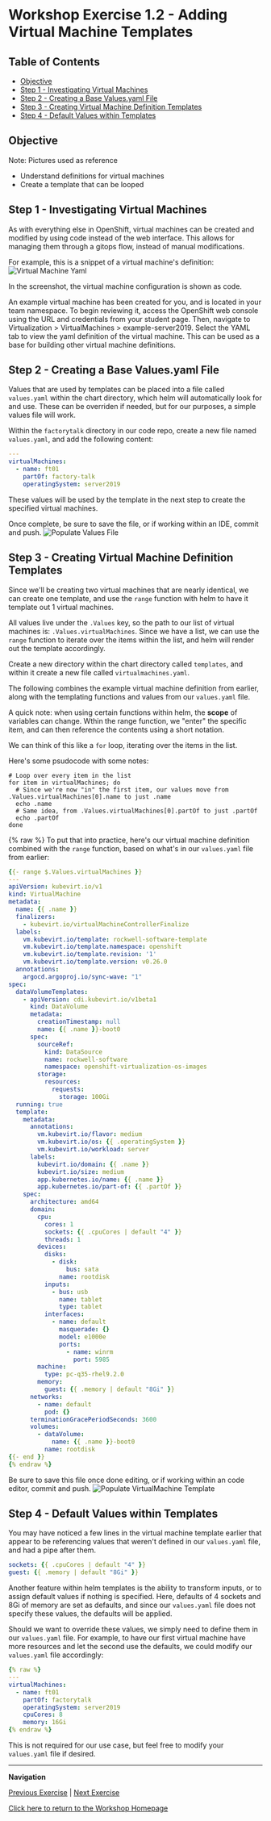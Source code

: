# Workshop Exercise 1.2 - Adding Virtual Machine Templates

## Table of Contents

* [Objective](#objective)
* [Step 1 - Investigating Virtual Machines](#step-1---investigating-virtual-machines)
* [Step 2 - Creating a Base Values.yaml File](#step-2---creating-a-base-valuesyaml-file)
* [Step 3 - Creating Virtual Machine Definition Templates](#step-3---creating-virtual-machine-definition-templates)
* [Step 4 - Default Values within Templates](#step-4---default-values-within-templates)

## Objective 

Note: Pictures used as reference

* Understand definitions for virtual machines
* Create a template that can be looped

## Step 1 - Investigating Virtual Machines
As with everything else in OpenShift, virtual machines can be created and modified by using code instead of the web interface. This allows for managing them through a gitops flow, instead of manual modifications.

For example, this is a snippet of a virtual machine's definition:
![Virtual Machine Yaml](../images/virtual-machine.yaml.png)

In the screenshot, the virtual machine configuration is shown as code.

An example virtual machine has been created for you, and is located in your team namespace. To begin reviewing it, access the OpenShift web console using the URL and credentials from your student page. Then, navigate to Virtualization > VirtualMachines > example-server2019. Select the YAML tab to view the yaml definition of the virtual machine. This can be used as a base for building other virtual machine definitions.

## Step 2 - Creating a Base Values.yaml File
Values that are used by templates can be placed into a file called `values.yaml` within the chart directory, which helm will automatically look for and use. These can be overriden if needed, but for our purposes, a simple values file will work.

Within the `factorytalk` directory in our code repo, create a new file named `values.yaml`, and add the following content:

```yaml
---
virtualMachines:
  - name: ft01
    partOf: factory-talk
    operatingSystem: server2019
```



These values will be used by the template in the next step to create the specified virtual machines.

Once complete, be sure to save the file, or if working within an IDE, commit and push.
![Populate Values File](../images/populate-values-yaml.png)

## Step 3 - Creating Virtual Machine Definition Templates
Since we'll be creating two virtual machines that are nearly identical, we can create one template, and use the `range` function with helm to have it template out 1 virtual machines.

All values live under the `.Values` key, so the path to our list of virtual machines is: `.Values.virtualMachines`. Since we have a list, we can use the `range` function to iterate over the items within the list, and helm will render out the template accordingly.

Create a new directory within the chart directory called `templates`, and within it create a new file called `virtualmachines.yaml`.

The following combines the example virtual machine definition from earlier, along with the templating functions and values from our `values.yaml` file.

A quick note: when using certain functions within helm, the **scope** of variables can change. Wthin the range function, we "enter" the specific item, and can then reference the contents using a short notation.

We can think of this like a `for` loop, iterating over the items in the list.

Here's some psudocode with some notes:
```
# Loop over every item in the list
for item in virtualMachines; do
  # Since we're now "in" the first item, our values move from .Values.virtualMachines[0].name to just .name
  echo .name
  # Same idea, from .Values.virtualMachines[0].partOf to just .partOf
  echo .partOf
done
```

{% raw %}
To put that into practice, here's our virtual machine definition combined with the `range` function, based on what's in our `values.yaml` file from earlier:
```yaml
{{- range $.Values.virtualMachines }}
---
apiVersion: kubevirt.io/v1
kind: VirtualMachine
metadata:
  name: {{ .name }}
  finalizers:
    - kubevirt.io/virtualMachineControllerFinalize
  labels:
    vm.kubevirt.io/template: rockwell-software-template
    vm.kubevirt.io/template.namespace: openshift
    vm.kubevirt.io/template.revision: '1'
    vm.kubevirt.io/template.version: v0.26.0
  annotations:
    argocd.argoproj.io/sync-wave: "1"
spec:
  dataVolumeTemplates:
    - apiVersion: cdi.kubevirt.io/v1beta1
      kind: DataVolume
      metadata:
        creationTimestamp: null
        name: {{ .name }}-boot0
      spec:
        sourceRef:
          kind: DataSource
          name: rockwell-software
          namespace: openshift-virtualization-os-images
        storage:
          resources:
            requests:
              storage: 100Gi
  running: true
  template:
    metadata:
      annotations:
        vm.kubevirt.io/flavor: medium
        vm.kubevirt.io/os: {{ .operatingSystem }}
        vm.kubevirt.io/workload: server
      labels:
        kubevirt.io/domain: {{ .name }}
        kubevirt.io/size: medium
        app.kubernetes.io/name: {{ .name }}
        app.kubernetes.io/part-of: {{ .partOf }}
    spec:
      architecture: amd64
      domain:
        cpu:
          cores: 1
          sockets: {{ .cpuCores | default "4" }}
          threads: 1
        devices:
          disks:
            - disk:
                bus: sata
              name: rootdisk
          inputs:
            - bus: usb
              name: tablet
              type: tablet
          interfaces:
            - name: default
              masquerade: {}
              model: e1000e
              ports:
                - name: winrm
                  port: 5985
        machine:
          type: pc-q35-rhel9.2.0
        memory:
          guest: {{ .memory | default "8Gi" }}
      networks:
        - name: default
          pod: {}
      terminationGracePeriodSeconds: 3600
      volumes:
        - dataVolume:
            name: {{ .name }}-boot0
          name: rootdisk
{{- end }}
{% endraw %}
```

Be sure to save this file once done editing, or if working within an code editor, commit and push.
![Populate VirtualMachine Template](../images/populate-vm-template-yaml.png)

## Step 4 - Default Values within Templates
You may have noticed a few lines in the virtual machine template earlier that appear to be referencing values that weren't defined in our `values.yaml` file, and had a pipe after them.

```yaml
sockets: {{ .cpuCores | default "4" }}
guest: {{ .memory | default "8Gi" }}
```

Another feature within helm templates is the ability to transform inputs, or to assign default values if nothing is specified. Here, defaults of 4 sockets and 8Gi of memory are set as defaults, and since our `values.yaml` file does not specify these values, the defaults will be applied.

Should we want to override these values, we simply need to define them in our `values.yaml` file. For example, to have our first virtual machine have more resources and let the second use the defaults, we could modify our `values.yaml` file accordingly:
```yaml
{% raw %}
---
virtualMachines:
  - name: ft01
    partOf: factorytalk
    operatingSystem: server2019
    cpuCores: 8
    memory: 16Gi
{% endraw %}
```

This is not required for our use case, but feel free to modify your `values.yaml` file if desired.

---
**Navigation**

[Previous Exercise](../1.1-initializing-chart/) | [Next Exercise](../1.3-adding-services-for-connectivity/)

[Click here to return to the Workshop Homepage](../../README.md)
